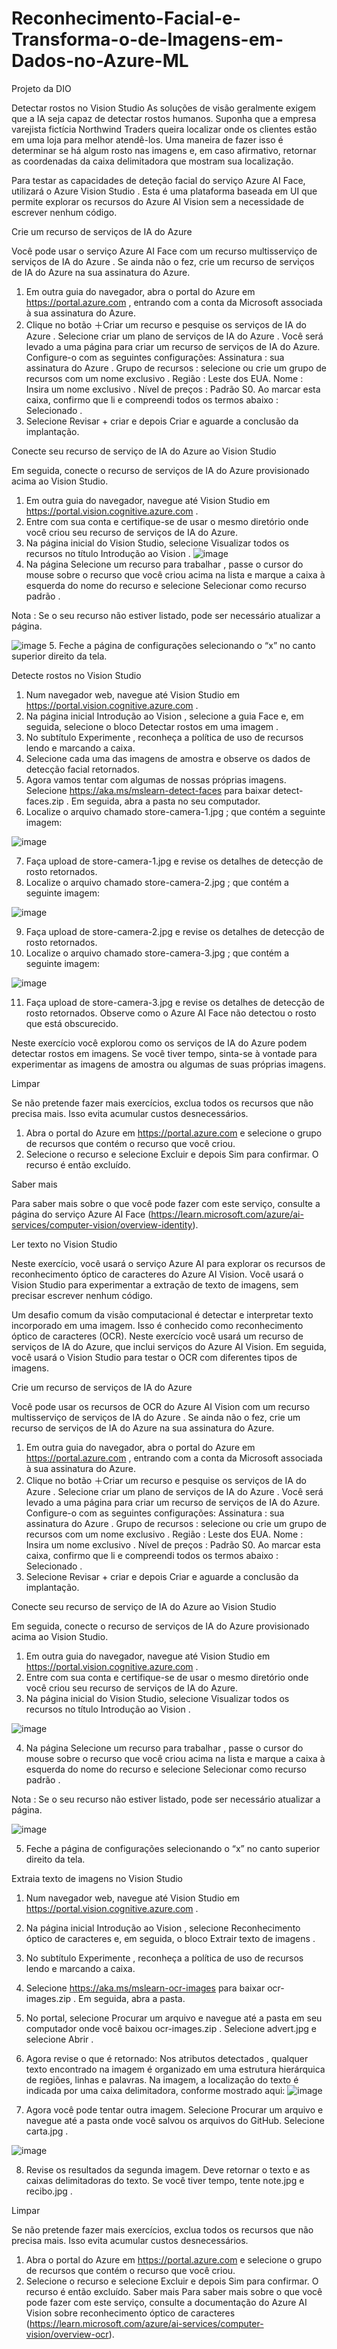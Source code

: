 # Reconhecimento-Facial-e-Transforma-o-de-Imagens-em-Dados-no-Azure-ML
Projeto da DIO

Detectar rostos no Vision Studio
As soluções de visão geralmente exigem que a IA seja capaz de detectar rostos humanos. Suponha que a empresa varejista fictícia Northwind Traders queira localizar onde os clientes estão em uma loja para melhor atendê-los. Uma maneira de fazer isso é determinar se há algum rosto nas imagens e, em caso afirmativo, retornar as coordenadas da caixa delimitadora que mostram sua localização.

Para testar as capacidades de deteção facial do serviço Azure AI Face, utilizará o Azure Vision Studio . Esta é uma plataforma baseada em UI que permite explorar os recursos do Azure AI Vision sem a necessidade de escrever nenhum código.


Crie um recurso de serviços de IA do Azure

Você pode usar o serviço Azure AI Face com um recurso multisserviço de serviços de IA do Azure . Se ainda não o fez, crie um recurso de serviços de IA do Azure na sua assinatura do Azure.
1. Em outra guia do navegador, abra o portal do Azure em https://portal.azure.com , entrando com a conta da Microsoft associada à sua assinatura do Azure.
2. Clique no botão ＋Criar um recurso e pesquise os serviços de IA do Azure . Selecione criar um plano de serviços de IA do Azure . Você será levado a uma página para criar um recurso de serviços de IA do Azure. Configure-o com as seguintes configurações:
    Assinatura : sua assinatura do Azure .
    Grupo de recursos : selecione ou crie um grupo de recursos com um nome exclusivo .
    Região : Leste dos EUA.
    Nome : Insira um nome exclusivo .
    Nível de preços : Padrão S0.
    Ao marcar esta caixa, confirmo que li e compreendi todos os termos abaixo : Selecionado .
3. Selecione Revisar + criar e depois Criar e aguarde a conclusão da implantação.


Conecte seu recurso de serviço de IA do Azure ao Vision Studio

Em seguida, conecte o recurso de serviços de IA do Azure provisionado acima ao Vision Studio.
1. Em outra guia do navegador, navegue até Vision Studio em https://portal.vision.cognitive.azure.com .
2. Entre com sua conta e certifique-se de usar o mesmo diretório onde você criou seu recurso de serviços de IA do Azure.
3. Na página inicial do Vision Studio, selecione Visualizar todos os recursos no título Introdução ao Vision .
![image](https://github.com/ThiagoMouraP/Reconhecimento-Facial-e-Transforma-o-de-Imagens-em-Dados-no-Azure-ML/assets/43223265/4dae5db9-bfc8-4976-88f9-98fea113c7bd)
4. Na página Selecione um recurso para trabalhar , passe o cursor do mouse sobre o recurso que você criou acima na lista e marque a caixa à esquerda do nome do recurso e selecione Selecionar como recurso padrão .

Nota : Se o seu recurso não estiver listado, pode ser necessário atualizar a página.

![image](https://github.com/ThiagoMouraP/Reconhecimento-Facial-e-Transforma-o-de-Imagens-em-Dados-no-Azure-ML/assets/43223265/c060142a-ac1e-4b9a-952d-261a29baaaac)
5. Feche a página de configurações selecionando o “x” no canto superior direito da tela.


Detecte rostos no Vision Studio

1. Num navegador web, navegue até Vision Studio em https://portal.vision.cognitive.azure.com .
2. Na página inicial Introdução ao Vision , selecione a guia Face e, em seguida, selecione o bloco Detectar rostos em uma imagem .
3. No subtítulo Experimente , reconheça a política de uso de recursos lendo e marcando a caixa.
4. Selecione cada uma das imagens de amostra e observe os dados de detecção facial retornados.
5. Agora vamos tentar com algumas de nossas próprias imagens. Selecione https://aka.ms/mslearn-detect-faces para baixar detect-faces.zip . Em seguida, abra a pasta no seu computador.
6. Localize o arquivo chamado store-camera-1.jpg ; que contém a seguinte imagem:

![image](https://github.com/ThiagoMouraP/Reconhecimento-Facial-e-Transforma-o-de-Imagens-em-Dados-no-Azure-ML/assets/43223265/ee4c7129-54e1-4c02-b57e-1a29f2b21a32)

7. Faça upload de store-camera-1.jpg e revise os detalhes de detecção de rosto retornados.
8. Localize o arquivo chamado store-camera-2.jpg ; que contém a seguinte imagem:

![image](https://github.com/ThiagoMouraP/Reconhecimento-Facial-e-Transforma-o-de-Imagens-em-Dados-no-Azure-ML/assets/43223265/4680696e-50da-49f3-aee4-63061d948c4f)

9. Faça upload de store-camera-2.jpg e revise os detalhes de detecção de rosto retornados.
10. Localize o arquivo chamado store-camera-3.jpg ; que contém a seguinte imagem:

![image](https://github.com/ThiagoMouraP/Reconhecimento-Facial-e-Transforma-o-de-Imagens-em-Dados-no-Azure-ML/assets/43223265/1d0e9423-3dfb-4377-bb31-ab955ff0d5d7)

11. Faça upload de store-camera-3.jpg e revise os detalhes de detecção de rosto retornados. Observe como o Azure AI Face não detectou o rosto que está obscurecido.

Neste exercício você explorou como os serviços de IA do Azure podem detectar rostos em imagens. Se você tiver tempo, sinta-se à vontade para experimentar as imagens de amostra ou algumas de suas próprias imagens.


Limpar

Se não pretende fazer mais exercícios, exclua todos os recursos que não precisa mais. Isso evita acumular custos desnecessários.

1. Abra o portal do Azure em https://portal.azure.com e selecione o grupo de recursos que contém o recurso que você criou.
2. Selecione o recurso e selecione Excluir e depois Sim para confirmar. O recurso é então excluído.


Saber mais

Para saber mais sobre o que você pode fazer com este serviço, consulte a página do serviço Azure AI Face (https://learn.microsoft.com/azure/ai-services/computer-vision/overview-identity).



Ler texto no Vision Studio

Neste exercício, você usará o serviço Azure AI para explorar os recursos de reconhecimento óptico de caracteres do Azure AI Vision. Você usará o Vision Studio para experimentar a extração de texto de imagens, sem precisar escrever nenhum código.

Um desafio comum da visão computacional é detectar e interpretar texto incorporado em uma imagem. Isso é conhecido como reconhecimento óptico de caracteres (OCR). Neste exercício você usará um recurso de serviços de IA do Azure, que inclui serviços do Azure AI Vision. Em seguida, você usará o Vision Studio para testar o OCR com diferentes tipos de imagens.



Crie um recurso de serviços de IA do Azure

Você pode usar os recursos de OCR do Azure AI Vision com um recurso multisserviço de serviços de IA do Azure . Se ainda não o fez, crie um recurso de serviços de IA do Azure na sua assinatura do Azure.
1. Em outra guia do navegador, abra o portal do Azure em https://portal.azure.com , entrando com a conta da Microsoft associada à sua assinatura do Azure.
2. Clique no botão ＋Criar um recurso e pesquise os serviços de IA do Azure . Selecione criar um plano de serviços de IA do Azure . Você será levado a uma página para criar um recurso de serviços de IA do Azure. Configure-o com as seguintes configurações:
    Assinatura : sua assinatura do Azure .
    Grupo de recursos : selecione ou crie um grupo de recursos com um nome exclusivo .
    Região : Leste dos EUA.
    Nome : Insira um nome exclusivo .
    Nível de preços : Padrão S0.
    Ao marcar esta caixa, confirmo que li e compreendi todos os termos abaixo : Selecionado .
3. Selecione Revisar + criar e depois Criar e aguarde a conclusão da implantação.



Conecte seu recurso de serviço de IA do Azure ao Vision Studio

Em seguida, conecte o recurso de serviços de IA do Azure provisionado acima ao Vision Studio.
1. Em outra guia do navegador, navegue até Vision Studio em https://portal.vision.cognitive.azure.com .
2. Entre com sua conta e certifique-se de usar o mesmo diretório onde você criou seu recurso de serviços de IA do Azure.
3. Na página inicial do Vision Studio, selecione Visualizar todos os recursos no título Introdução ao Vision .

![image](https://github.com/ThiagoMouraP/Reconhecimento-Facial-e-Transforma-o-de-Imagens-em-Dados-no-Azure-ML/assets/43223265/9de273bd-2c71-40ea-92b8-db6b637ab50f)

4. Na página Selecione um recurso para trabalhar , passe o cursor do mouse sobre o recurso que você criou acima na lista e marque a caixa à esquerda do nome do recurso e selecione Selecionar como recurso padrão .

Nota : Se o seu recurso não estiver listado, pode ser necessário atualizar a página.

![image](https://github.com/ThiagoMouraP/Reconhecimento-Facial-e-Transforma-o-de-Imagens-em-Dados-no-Azure-ML/assets/43223265/f8f450da-3924-423a-8a97-647ac1700441)

5. Feche a página de configurações selecionando o “x” no canto superior direito da tela.



Extraia texto de imagens no Vision Studio

1. Num navegador web, navegue até Vision Studio em https://portal.vision.cognitive.azure.com .
2. Na página inicial Introdução ao Vision , selecione Reconhecimento óptico de caracteres e, em seguida, o bloco Extrair texto de imagens .
3. No subtítulo Experimente , reconheça a política de uso de recursos lendo e marcando a caixa.
4. Selecione https://aka.ms/mslearn-ocr-images para baixar ocr-images.zip . Em seguida, abra a pasta.
5. No portal, selecione Procurar um arquivo e navegue até a pasta em seu computador onde você baixou ocr-images.zip . Selecione advert.jpg e selecione Abrir .
6. Agora revise o que é retornado:
    Nos atributos detectados , qualquer texto encontrado na imagem é organizado em uma estrutura hierárquica de regiões, linhas e palavras.
    Na imagem, a localização do texto é indicada por uma caixa delimitadora, conforme mostrado aqui:
![image](https://github.com/ThiagoMouraP/Reconhecimento-Facial-e-Transforma-o-de-Imagens-em-Dados-no-Azure-ML/assets/43223265/75000724-c0cb-4f7d-96ce-8923d3c1d7a0)

7. Agora você pode tentar outra imagem. Selecione Procurar um arquivo e navegue até a pasta onde você salvou os arquivos do GitHub. Selecione carta.jpg .

![image](https://github.com/ThiagoMouraP/Reconhecimento-Facial-e-Transforma-o-de-Imagens-em-Dados-no-Azure-ML/assets/43223265/976585dc-92ea-4db7-9a0d-9f9b5eaf4fae)

8. Revise os resultados da segunda imagem. Deve retornar o texto e as caixas delimitadoras do texto. Se você tiver tempo, tente note.jpg e recibo.jpg .



Limpar

Se não pretende fazer mais exercícios, exclua todos os recursos que não precisa mais. Isso evita acumular custos desnecessários.

1. Abra o portal do Azure em https://portal.azure.com e selecione o grupo de recursos que contém o recurso que você criou.
2. Selecione o recurso e selecione Excluir e depois Sim para confirmar. O recurso é então excluído.
Saber mais
Para saber mais sobre o que você pode fazer com este serviço, consulte a documentação do Azure AI Vision sobre reconhecimento óptico de caracteres (https://learn.microsoft.com/azure/ai-services/computer-vision/overview-ocr).
